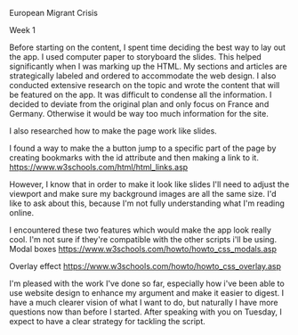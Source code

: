 European Migrant Crisis

Week 1

Before starting on the content, I spent time deciding the best way to lay out the app. I used computer paper to storyboard the slides. This helped significantly when I was marking up the HTML. My sections and articles are strategically labeled and ordered to accommodate the web design. I also conducted extensive research on the topic and wrote the content that will be featured on the app. It was difficult to condense all the information. I decided to deviate from the original plan and only focus on France and Germany. Otherwise it would be way too much information for the site. 

I also researched how to make the page work like slides.

I found a way to make the a button jump to a specific part of the page by creating bookmarks with the id attribute and then making a link to it.
https://www.w3schools.com/html/html_links.asp

However, I know that in order to make it look like slides I'll need to adjust the viewport and make sure my background images are all the same size. I'd like to ask about this, because I'm not fully understanding what I'm reading online.

I encountered these two features which would make the app look really cool. I'm not sure if they're compatible with the other scripts i'll be using.  
Modal boxes
https://www.w3schools.com/howto/howto_css_modals.asp

Overlay effect
https://www.w3schools.com/howto/howto_css_overlay.asp   

I'm pleased with the work I've done so far, especially how i've been able to use website design to enhance my argument and make it easier to digest. I have a much clearer vision of what I want to do, but naturally I have more questions now than before I started. After speaking with you on Tuesday, I expect to have a clear strategy for tackling the script.
